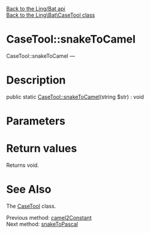 [Back to the Ling/Bat api](https://github.com/lingtalfi/Bat/blob/master/doc/api/Ling/Bat.md)<br>
[Back to the Ling\Bat\CaseTool class](https://github.com/lingtalfi/Bat/blob/master/doc/api/Ling/Bat/CaseTool.md)


CaseTool::snakeToCamel
================



CaseTool::snakeToCamel — 




Description
================


public static [CaseTool::snakeToCamel](https://github.com/lingtalfi/Bat/blob/master/doc/api/Ling/Bat/CaseTool/snakeToCamel.md)(string $str) : void









Parameters
================



Return values
================

Returns void.








See Also
================

The [CaseTool](https://github.com/lingtalfi/Bat/blob/master/doc/api/Ling/Bat/CaseTool.md) class.

Previous method: [camel2Constant](https://github.com/lingtalfi/Bat/blob/master/doc/api/Ling/Bat/CaseTool/camel2Constant.md)<br>Next method: [snakeToPascal](https://github.com/lingtalfi/Bat/blob/master/doc/api/Ling/Bat/CaseTool/snakeToPascal.md)<br>

